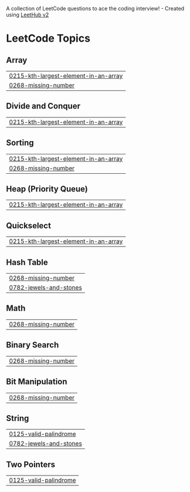 A collection of LeetCode questions to ace the coding interview! - Created using [LeetHub v2](https://github.com/arunbhardwaj/LeetHub-2.0)
<!---LeetCode Topics Start-->
# LeetCode Topics
## Array
|  |
| ------- |
| [0215-kth-largest-element-in-an-array](https://github.com/robbray-dev/Leetcode/tree/master/0215-kth-largest-element-in-an-array) |
| [0268-missing-number](https://github.com/robbray-dev/Leetcode/tree/master/0268-missing-number) |
## Divide and Conquer
|  |
| ------- |
| [0215-kth-largest-element-in-an-array](https://github.com/robbray-dev/Leetcode/tree/master/0215-kth-largest-element-in-an-array) |
## Sorting
|  |
| ------- |
| [0215-kth-largest-element-in-an-array](https://github.com/robbray-dev/Leetcode/tree/master/0215-kth-largest-element-in-an-array) |
| [0268-missing-number](https://github.com/robbray-dev/Leetcode/tree/master/0268-missing-number) |
## Heap (Priority Queue)
|  |
| ------- |
| [0215-kth-largest-element-in-an-array](https://github.com/robbray-dev/Leetcode/tree/master/0215-kth-largest-element-in-an-array) |
## Quickselect
|  |
| ------- |
| [0215-kth-largest-element-in-an-array](https://github.com/robbray-dev/Leetcode/tree/master/0215-kth-largest-element-in-an-array) |
## Hash Table
|  |
| ------- |
| [0268-missing-number](https://github.com/robbray-dev/Leetcode/tree/master/0268-missing-number) |
| [0782-jewels-and-stones](https://github.com/robbray-dev/Leetcode/tree/master/0782-jewels-and-stones) |
## Math
|  |
| ------- |
| [0268-missing-number](https://github.com/robbray-dev/Leetcode/tree/master/0268-missing-number) |
## Binary Search
|  |
| ------- |
| [0268-missing-number](https://github.com/robbray-dev/Leetcode/tree/master/0268-missing-number) |
## Bit Manipulation
|  |
| ------- |
| [0268-missing-number](https://github.com/robbray-dev/Leetcode/tree/master/0268-missing-number) |
## String
|  |
| ------- |
| [0125-valid-palindrome](https://github.com/robbray-dev/Leetcode/tree/master/0125-valid-palindrome) |
| [0782-jewels-and-stones](https://github.com/robbray-dev/Leetcode/tree/master/0782-jewels-and-stones) |
## Two Pointers
|  |
| ------- |
| [0125-valid-palindrome](https://github.com/robbray-dev/Leetcode/tree/master/0125-valid-palindrome) |
<!---LeetCode Topics End-->